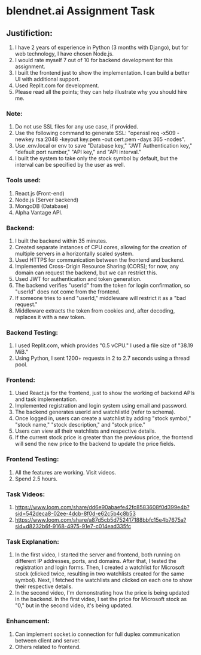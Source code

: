 # blendnet.ai Assignment Task

## Justifiction:
   1) I have 2 years of experience in Python (3 months with Django), but for web technology, I have chosen Node.js.
   2) I would rate myself 7 out of 10 for backend development for this assignment.
   3) I built the frontend just to show the implementation. I can build a better UI with additional support.
   4) Used Replit.com for development.
   5) Please read all the points; they can help illustrate why you should hire me.
      
### Note:
   1) Do not use SSL files for any use case, if provided.
   2) Use the following command to generate SSL: "openssl req -x509 -newkey rsa:2048 -keyout key.pem -out cert.pem -days 365 -nodes".
   3) Use .env.local or env to save "Database key," "JWT Authentication key," "default port number," "API key," and "API interval."
   4)  I built the system to take only the stock symbol by default, but the interval can be specified by the user as well.
      
### Tools used:
   1) React.js (Front-end)
   2) Node.js (Server backend)
   3) MongoDB (Database)
   4) Alpha Vantage API.

### Backend:
  1) I built the backend within 35 minutes.
  2) Created separate instances of CPU cores, allowing for the creation of multiple servers in a horizontally scaled system.
  3) Used HTTPS for communication between the frontend and backend.
  4) Implemented Cross-Origin Resource Sharing (CORS); for now, any domain can request the backend, but we can restrict this.
  5) Used JWT for authentication and token generation.
  6) The backend verifies "userId" from the token for login confirmation, so "userId" does not come from the frontend.
  7) If someone tries to send "userId," middleware will restrict it as a "bad request."
  8) Middleware extracts the token from cookies and, after decoding, replaces it with a new token.

### Backend Testing:
  1) I used Replit.com, which provides "0.5 vCPU." I used a file size of "38.19 MiB."
  2) Using Python, I sent 1200+ requests in 2 to 2.7 seconds using a thread pool.

### Frontend:
   1) Used React.js for the frontend, just to show the working of backend APIs and task implementation.
   2) Implemented registration and login system using email and password.
   3) The backend generates userId and watchlistId (refer to schema).
   4) Once logged in, users can create a watchlist by adding "stock symbol," "stock name," "stock description," and "stock price."
   5) Users can view all their watchlists and respective details.
   6) If the current stock price is greater than the previous price, the frontend will send the new price to the backend to update the price fields.

### Frontend Testing:
  1) All the features are working. Visit videos.
  2) Spend 2.5 hours.

### Task Videos:
  1) https://www.loom.com/share/dd6e90abaefe42fc8583608f0d399e4b?sid=542deca8-02ee-4dcb-8f0d-e62c5b4c8b53
  2) https://www.loom.com/share/a87d5cb5d752417188bbfc15e4b7675a?sid=d8232b6f-9168-4975-91e7-c014ead335fc

### Task Explanation:
  1) In the first video, I started the server and frontend, both running on different IP addresses, ports, and domains. After that, I tested the registration and login forms. Then, I created a watchlist for Microsoft stock (clicked twice, resulting in two watchlists created for the same symbol). Next, I fetched the watchlists and clicked on each one to show their respective details.
  2) In the second video, I'm demonstrating how the price is being updated in the backend. In the first video, I set the price for Microsoft stock as "0," but in the second video, it's being updated.

### Enhancement:
  1) Can implement socket.io connection for full duplex communication between client and server.
  2) Others related to frontend.

